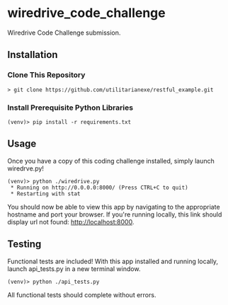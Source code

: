 # wiredrive_code_challenge
Wiredrive Code Challenge submission.

## Installation

### Clone This Repository

```shell
> git clone https://github.com/utilitarianexe/restful_example.git
```

### Install Prerequisite Python Libraries

```shell
(venv)> pip install -r requirements.txt
```

## Usage

Once you have a copy of this coding challenge installed, simply launch wiredrve.py!

```shell
(venv)> python ./wiredrive.py
 * Running on http://0.0.0.0:8000/ (Press CTRL+C to quit)
 * Restarting with stat
```

You should now be able to view this app by navigating to the appropriate hostname and port your browser.
If you're running locally, this link should display url not found: [http://localhost:8000](http://localhost:8000).

## Testing

Functional tests are included! With this app installed and running locally, launch api_tests.py in a new terminal window.

```shell
(venv)> python ./api_tests.py
```

All functional tests should complete without errors.